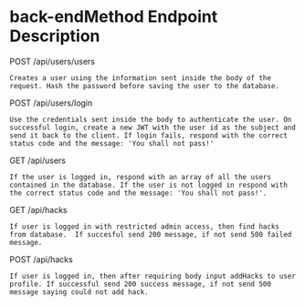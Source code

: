 # back-endMethod Endpoint Description

POST /api/users/users

    Creates a user using the information sent inside the body of the request. Hash the password before saving the user to the database.

POST /api/users/login

    Use the credentials sent inside the body to authenticate the user. On successful login, create a new JWT with the user id as the subject and send it back to the client. If login fails, respond with the correct status code and the message: 'You shall not pass!'

GET /api/users

    If the user is logged in, respond with an array of all the users contained in the database. If the user is not logged in respond with the correct status code and the message: 'You shall not pass!'.

GET /api/hacks

    If user is logged in with restricted admin access, then find hacks from database.  If succesful send 200 message, if not send 500 failed message.

POST /api/hacks

    If user is logged in, then after requiring body input addHacks to user profile. If successful send 200 success message, if not send 500 message saying could not add hack.
